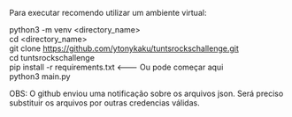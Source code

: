 Para executar recomendo utilizar um ambiente virtual:

python3 -m venv <directory_name><br>
cd <directory_name><br>
git clone https://github.com/ytonykaku/tuntsrockschallenge.git<br>
cd tuntsrockschallenge<br>
pip install -r requirements.txt  <--- Ou pode começar aqui <br>python3 main.py


OBS: O github enviou uma notificação sobre os arquivos json. Será preciso substituir os arquivos por outras credencias válidas.
